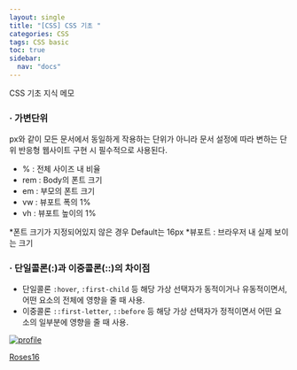 ```yaml
---
layout: single
title: "[CSS] CSS 기초 "
categories: CSS
tags: CSS basic
toc: true
sidebar:
  nav: "docs"
---
```


CSS 기초 지식 메모

### · 가변단위

px와 같이 모든 문서에서 동일하게 작용하는 단위가 아니라 문서 설정에 따라 변하는 단위
반응형 웹사이트 구현 시 필수적으로 사용된다.

- % : 전체 사이즈 내 비율
- rem : Body의 폰트 크기
- em : 부모의 폰트 크기
- vw : 뷰포트 폭의 1%
- vh : 뷰포트 높이의 1%

*폰트 크기가 지정되어있지 않은 경우 Default는 16px
*뷰포트 : 브라우저 내 실제 보이는 크기

### · 단일콜론(:)과 이중콜론(::)의 차이점

- 단일콜론
  `:hover`, `:first-child` 등
  해당 가상 선택자가 동적이거나 유동적이면서, 어떤 요소의 전체에 영향을 줄 때 사용.
- 이중콜론
  `::first-letter`, `::before` 등
  해당 가상 선택자가 정적이면서 어떤 요소의 일부분에 영향을 줄 때 사용.

[![profile](https://velog.velcdn.com/images/roses16-dev/profile/3aa68afe-e3ec-4e39-8f4c-2bde945b4613/image.jpg)](https://velog.io/@roses16-dev)

[Roses16](https://velog.io/@roses16-dev)